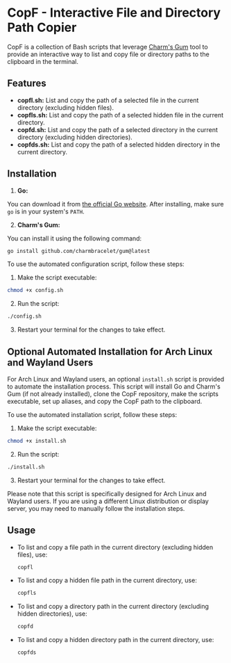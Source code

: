 # CopF - Interactive File and Directory Path Copier

CopF is a collection of Bash scripts that leverage [Charm's Gum](https://github.com/charmbracelet/gum) tool to provide an interactive way to list and copy file or directory paths to the clipboard in the terminal.

## Features

- **copfl.sh:** List and copy the path of a selected file in the current directory (excluding hidden files).
- **copfls.sh:** List and copy the path of a selected hidden file in the current directory.
- **copfd.sh:** List and copy the path of a selected directory in the current directory (excluding hidden directories).
- **copfds.sh:** List and copy the path of a selected hidden directory in the current directory.

## Installation

1. **Go:** 

You can download it from [the official Go website](https://golang.org/dl/). After installing, make sure `go` is in your system's `PATH`.
  
2. **Charm's Gum:** 

You can install it using the following command:

  ```bash
  go install github.com/charmbracelet/gum@latest
  ```

To use the automated configuration script, follow these steps:

1. Make the script executable:

  ```bash
  chmod +x config.sh
  ```

2. Run the script:
  ```bash
  ./config.sh
  ```

3. Restart your terminal for the changes to take effect.

## Optional Automated Installation for Arch Linux and Wayland Users

For Arch Linux and Wayland users, an optional `install.sh` script is provided to automate the installation process. This script will install Go and Charm's Gum (if not already installed), clone the CopF repository, make the scripts executable, set up aliases, and copy the CopF path to the clipboard.

To use the automated installation script, follow these steps:

1. Make the script executable:

  ```bash
  chmod +x install.sh
  ```

2. Run the script:
  ```bash
  ./install.sh
  ```

3. Restart your terminal for the changes to take effect.

Please note that this script is specifically designed for Arch Linux and Wayland users. If you are using a different Linux distribution or display server, you may need to manually follow the installation steps.
  
## Usage

- To list and copy a file path in the current directory (excluding hidden files), use:
  ```bash
  copfl
  ```

- To list and copy a hidden file path in the current directory, use:
  ```bash
  copfls
  ```

- To list and copy a directory path in the current directory (excluding hidden directories), use:
  ```bash
  copfd
  ```

- To list and copy a hidden directory path in the current directory, use:
  ```bash
  copfds
  ```

